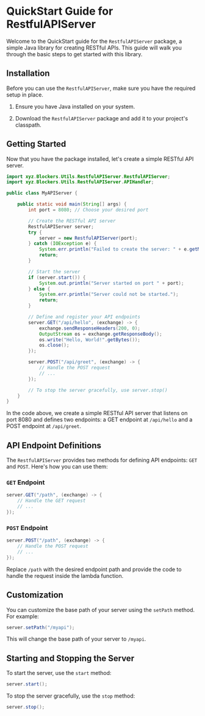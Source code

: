 # QuickStart Guide for RestfulAPIServer

Welcome to the QuickStart guide for the `RestfulAPIServer` package, a simple Java library for creating RESTful APIs. This guide will walk you through the basic steps to get started with this library.

## Installation

Before you can use the `RestfulAPIServer`, make sure you have the required setup in place.

1. Ensure you have Java installed on your system.

2. Download the `RestfulAPIServer` package and add it to your project's classpath.

## Getting Started

Now that you have the package installed, let's create a simple RESTful API server.

```java
import xyz.Blockers.Utils.RestfulAPIServer.RestfulAPIServer;
import xyz.Blockers.Utils.RestfulAPIServer.APIHandler;

public class MyAPIServer {

    public static void main(String[] args) {
        int port = 8080; // Choose your desired port

        // Create the RESTful API server
        RestfulAPIServer server;
        try {
            server = new RestfulAPIServer(port);
        } catch (IOException e) {
            System.err.println("Failed to create the server: " + e.getMessage());
            return;
        }

        // Start the server
        if (server.start()) {
            System.out.println("Server started on port " + port);
        } else {
            System.err.println("Server could not be started.");
            return;
        }

        // Define and register your API endpoints
        server.GET("/api/hello", (exchange) -> {
            exchange.sendResponseHeaders(200, 0);
            OutputStream os = exchange.getResponseBody();
            os.write("Hello, World!".getBytes());
            os.close();
        });

        server.POST("/api/greet", (exchange) -> {
            // Handle the POST request
            // ...
        });

        // To stop the server gracefully, use server.stop()
    }
}
```
In the code above, we create a simple RESTful API server that listens on port 8080 and defines two endpoints: a GET endpoint at `/api/hello` and a POST endpoint at `/api/greet`.

## API Endpoint Definitions

The `RestfulAPIServer` provides two methods for defining API endpoints: `GET` and `POST`. Here's how you can use them:

### `GET` Endpoint
```java
server.GET("/path", (exchange) -> {
    // Handle the GET request
    // ...
});
```

### `POST` Endpoint
```java
server.POST("/path", (exchange) -> {
    // Handle the POST request
    // ...
});
```

Replace `/path` with the desired endpoint path and provide the code to handle the request inside the lambda function.

## Customization

You can customize the base path of your server using the `setPath` method. For example:
```java
server.setPath("/myapi");
```

This will change the base path of your server to `/myapi`.

## Starting and Stopping the Server

To start the server, use the `start` method:
```java
server.start();
```

To stop the server gracefully, use the `stop` method:
```java
server.stop();
```